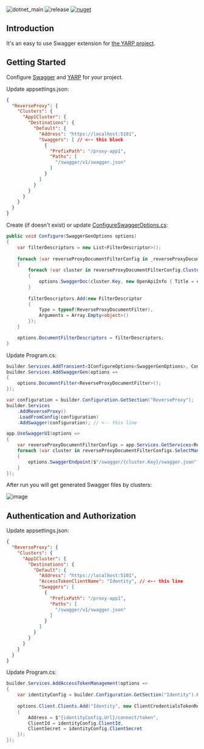 ![dotnet_main](https://github.com/andreytreyt/yarp-swagger/actions/workflows/dotnet.yml/badge.svg?branch=main)
![release](https://github.com/andreytreyt/yarp-swagger/actions/workflows/release.yml/badge.svg)
[![nuget](https://img.shields.io/nuget/v/Treyt.Yarp.ReverseProxy.Swagger?logo=nuget)](https://www.nuget.org/packages/Treyt.Yarp.ReverseProxy.Swagger/)

## Introduction

It's an easy to use Swagger extension for [the YARP project](https://github.com/microsoft/reverse-proxy).

## Getting Started

Configure [Swagger](https://learn.microsoft.com/en-us/aspnet/core/tutorials/getting-started-with-swashbuckle) and [YARP](https://microsoft.github.io/reverse-proxy/articles/getting-started.html) for your project.

Update appsettings.json:

```json lines
{
  "ReverseProxy": {
    "Clusters": {
      "App1Cluster": {
        "Destinations": {
          "Default": {
            "Address": "https://localhost:5101",
            "Swaggers": [ // <-- this block
              {
                "PrefixPath": "/proxy-app1",
                "Paths": [
                  "/swagger/v1/swagger.json"
                ]
              }
            ]
          }
        }
      }
    }
  }
}
```

Create (if doesn't exist) or update [ConfigureSwaggerOptions.cs](sample/Yarp/Configs/ConfigureSwaggerOptions.cs):

```csharp
public void Configure(SwaggerGenOptions options)
{
    var filterDescriptors = new List<FilterDescriptor>();
        
    foreach (var reverseProxyDocumentFilterConfig in _reverseProxyDocumentFilterConfigs)
    {
        foreach (var cluster in reverseProxyDocumentFilterConfig.Clusters)
        {
            options.SwaggerDoc(cluster.Key, new OpenApiInfo { Title = cluster.Key, Version = cluster.Key });
        }
        
        filterDescriptors.Add(new FilterDescriptor
        {
            Type = typeof(ReverseProxyDocumentFilter),
            Arguments = Array.Empty<object>()
        });
    }

    options.DocumentFilterDescriptors = filterDescriptors;
}
```

Update Program.cs:

```csharp
builder.Services.AddTransient<IConfigureOptions<SwaggerGenOptions>, ConfigureSwaggerOptions>();
builder.Services.AddSwaggerGen(options =>
{
    options.DocumentFilter<ReverseProxyDocumentFilter>();
});
```

```csharp
var configuration = builder.Configuration.GetSection("ReverseProxy");
builder.Services
    .AddReverseProxy()
    .LoadFromConfig(configuration)
    .AddSwagger(configuration); // <-- this line
```

```csharp
app.UseSwaggerUI(options =>
{
    var reverseProxyDocumentFilterConfigs = app.Services.GetServices<ReverseProxyDocumentFilterConfig>();
    foreach (var cluster in reverseProxyDocumentFilterConfigs.SelectMany(x => x.Clusters))
    {
        options.SwaggerEndpoint($"/swagger/{cluster.Key}/swagger.json", cluster.Key);
    }
});
```

After run you will get generated Swagger files by clusters:

![image](https://raw.githubusercontent.com/andreytreyt/yarp-swagger/main/README.png)

## Authentication and Authorization

Update appsettings.json:

```json lines
{
  "ReverseProxy": {
    "Clusters": {
      "App1Cluster": {
        "Destinations": {
          "Default": {
            "Address": "https://localhost:5101",
            "AccessTokenClientName": "Identity", // <-- this line
            "Swaggers": [
              {
                "PrefixPath": "/proxy-app1",
                "Paths": [
                  "/swagger/v1/swagger.json"
                ]
              }
            ]
          }
        }
      }
    }
  }
}
```

Update Program.cs:

```csharp
builder.Services.AddAccessTokenManagement(options =>
{
    var identityConfig = builder.Configuration.GetSection("Identity").Get<IdentityConfig>()!;
    
    options.Client.Clients.Add("Identity", new ClientCredentialsTokenRequest
    {
        Address = $"{identityConfig.Url}/connect/token",
        ClientId = identityConfig.ClientId,
        ClientSecret = identityConfig.ClientSecret
    });
});
```

